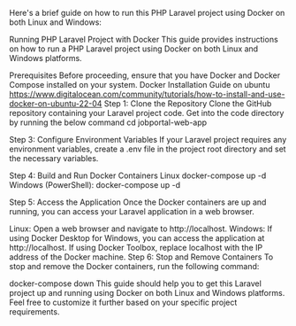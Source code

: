 Here's a brief guide on how to run this PHP Laravel project using Docker on both Linux and Windows:

Running PHP Laravel Project with Docker
This guide provides instructions on how to run a PHP Laravel project using Docker on both Linux and Windows platforms.

Prerequisites
Before proceeding, ensure that you have Docker and Docker Compose installed on your system.
Docker Installation Guide on ubuntu 
https://www.digitalocean.com/community/tutorials/how-to-install-and-use-docker-on-ubuntu-22-04
Step 1: Clone the Repository
Clone the GitHub repository containing your Laravel project code.
Get into the code directory by running the below command
cd jobportal-web-app

Step 3: Configure Environment Variables
If your Laravel project requires any environment variables, create a .env file in the project root directory and set the necessary variables.

Step 4: Build and Run Docker Containers
Linux
docker-compose up -d
Windows (PowerShell):
docker-compose up -d

Step 5: Access the Application
Once the Docker containers are up and running, you can access your Laravel application in a web browser.

Linux: Open a web browser and navigate to http://localhost.
Windows: If using Docker Desktop for Windows, you can access the application at http://localhost. If using Docker Toolbox, replace localhost with the IP address of the Docker machine.
Step 6: Stop and Remove Containers
To stop and remove the Docker containers, run the following command:

docker-compose down
This guide should help you to get this Laravel project up and running using Docker on both Linux and Windows platforms. Feel free to customize it further based on your specific project requirements.
